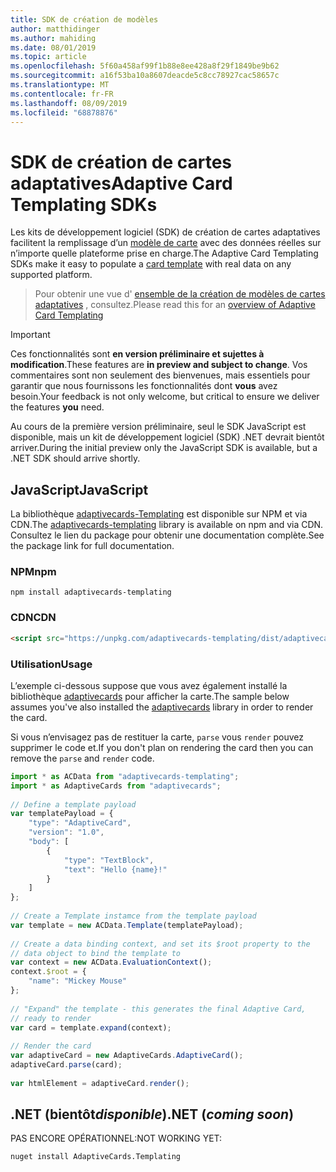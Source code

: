 ```yaml
---
title: SDK de création de modèles
author: matthidinger
ms.author: mahiding
ms.date: 08/01/2019
ms.topic: article
ms.openlocfilehash: 5f60a458af99f1b88e8ee428a8f29f1849be9b62
ms.sourcegitcommit: a16f53ba10a8607deacde5c8cc78927cac58657c
ms.translationtype: MT
ms.contentlocale: fr-FR
ms.lasthandoff: 08/09/2019
ms.locfileid: "68878876"
---
```

# <a name="adaptive-card-templating-sdks"></a><span data-ttu-id="2cb46-102">SDK de création de cartes adaptatives</span><span class="sxs-lookup"><span data-stu-id="2cb46-102">Adaptive Card Templating SDKs</span></span>

<span data-ttu-id="2cb46-103">Les kits de développement logiciel (SDK) de création de cartes adaptatives facilitent la remplissage d’un [modèle de carte](language.md) avec des données réelles sur n’importe quelle plateforme prise en charge.</span><span class="sxs-lookup"><span data-stu-id="2cb46-103">The Adaptive Card Templating SDKs make it easy to populate a [card template](language.md) with real data on any supported platform.</span></span>

> <span data-ttu-id="2cb46-104">Pour obtenir une vue d' [ensemble de la création de modèles de cartes adaptatives](index.md) , consultez.</span><span class="sxs-lookup"><span data-stu-id="2cb46-104">Please read this for an [overview of Adaptive Card Templating](index.md)</span></span>

> [!IMPORTANT] 
> 
> <span data-ttu-id="2cb46-105">Ces fonctionnalités sont **en version préliminaire et sujettes à modification**.</span><span class="sxs-lookup"><span data-stu-id="2cb46-105">These features are **in preview and subject to change**.</span></span> <span data-ttu-id="2cb46-106">Vos commentaires sont non seulement des bienvenues, mais essentiels pour garantir que nous fournissons les fonctionnalités dont **vous** avez besoin.</span><span class="sxs-lookup"><span data-stu-id="2cb46-106">Your feedback is not only welcome, but  critical to ensure we deliver the features **you** need.</span></span>
> 
> <span data-ttu-id="2cb46-107">Au cours de la première version préliminaire, seul le SDK JavaScript est disponible, mais un kit de développement logiciel (SDK) .NET devrait bientôt arriver.</span><span class="sxs-lookup"><span data-stu-id="2cb46-107">During the initial preview only the JavaScript SDK is available, but a .NET SDK should arrive shortly.</span></span>

## <a name="javascript"></a><span data-ttu-id="2cb46-108">JavaScript</span><span class="sxs-lookup"><span data-stu-id="2cb46-108">JavaScript</span></span>

<span data-ttu-id="2cb46-109">La bibliothèque [adaptivecards-Templating](https://www.npmjs.com/package/adaptivecards-templating) est disponible sur NPM et via CDN.</span><span class="sxs-lookup"><span data-stu-id="2cb46-109">The [adaptivecards-templating](https://www.npmjs.com/package/adaptivecards-templating) library is available on npm and via CDN.</span></span> <span data-ttu-id="2cb46-110">Consultez le lien du package pour obtenir une documentation complète.</span><span class="sxs-lookup"><span data-stu-id="2cb46-110">See the package link for full documentation.</span></span>

### <a name="npm"></a><span data-ttu-id="2cb46-111">NPM</span><span class="sxs-lookup"><span data-stu-id="2cb46-111">npm</span></span>

```console
npm install adaptivecards-templating
```

### <a name="cdn"></a><span data-ttu-id="2cb46-112">CDN</span><span class="sxs-lookup"><span data-stu-id="2cb46-112">CDN</span></span>

```html
<script src="https://unpkg.com/adaptivecards-templating/dist/adaptivecards-templating.min.js"></script>
``` 

### <a name="usage"></a><span data-ttu-id="2cb46-113">Utilisation</span><span class="sxs-lookup"><span data-stu-id="2cb46-113">Usage</span></span>

<span data-ttu-id="2cb46-114">L’exemple ci-dessous suppose que vous avez également installé la bibliothèque [adaptivecards](https://www.npmjs.com/package/adaptivecards) pour afficher la carte.</span><span class="sxs-lookup"><span data-stu-id="2cb46-114">The sample below assumes you've also installed the [adaptivecards](https://www.npmjs.com/package/adaptivecards) library in order to render the card.</span></span> 

<span data-ttu-id="2cb46-115">Si vous n’envisagez pas de restituer la carte, `parse` vous `render` pouvez supprimer le code et.</span><span class="sxs-lookup"><span data-stu-id="2cb46-115">If you don't plan on rendering the card then you can remove the `parse` and `render` code.</span></span> 

```js
import * as ACData from "adaptivecards-templating";
import * as AdaptiveCards from "adaptivecards";
 
// Define a template payload
var templatePayload = {
    "type": "AdaptiveCard",
    "version": "1.0",
    "body": [
        {
            "type": "TextBlock",
            "text": "Hello {name}!"
        }
    ]
};
 
// Create a Template instamce from the template payload
var template = new ACData.Template(templatePayload);
 
// Create a data binding context, and set its $root property to the
// data object to bind the template to
var context = new ACData.EvaluationContext();
context.$root = {
    "name": "Mickey Mouse"
};
 
// "Expand" the template - this generates the final Adaptive Card,
// ready to render
var card = template.expand(context);
 
// Render the card
var adaptiveCard = new AdaptiveCards.AdaptiveCard();
adaptiveCard.parse(card);
 
var htmlElement = adaptiveCard.render();
```

## <a name="net-coming-soon"></a><span data-ttu-id="2cb46-116">.NET (bientôt*disponible*)</span><span class="sxs-lookup"><span data-stu-id="2cb46-116">.NET (*coming soon*)</span></span>

<span data-ttu-id="2cb46-117">PAS ENCORE OPÉRATIONNEL:</span><span class="sxs-lookup"><span data-stu-id="2cb46-117">NOT WORKING YET:</span></span> 

```console
nuget install AdaptiveCards.Templating
```
